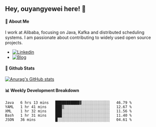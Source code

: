 ## Hey, ouyangyewei here! :wave:

#### :rocket: About Me
I work at Alibaba, focusing on Java, Kafka and distributed scheduling systems. I am passionate about contributing to widely used open source projects.

- [![Linkedin](https://img.shields.io/badge/LinkedIn-ouyangyewei-blue)](https://www.linkedin.com/in/ouyangyewei/)
- [![Blog](https://img.shields.io/badge/Blog-yeweiouyang-orange)](https://blog.csdn.net/yeweiouyang)

#### :star2: Github Stats
[![Anurag's GitHub stats](https://github-readme-stats.vercel.app/api?username=ouyangyewei&show_icons=true&cache_seconds=3600&theme=tokyonight)](https://github.com/anuraghazra/github-readme-stats)

#### :bar_chart: Weekly Development Breakdown
<!--START_SECTION:waka-->
```text
Java   6 hrs 13 mins   ███████████▓░░░░░░░░░░░░░   46.79 % 
YAML   1 hr 41 mins    ███▒░░░░░░░░░░░░░░░░░░░░░   12.67 % 
XML    1 hr 32 mins    ███░░░░░░░░░░░░░░░░░░░░░░   11.56 % 
Bash   1 hr 31 mins    ███░░░░░░░░░░░░░░░░░░░░░░   11.40 % 
JSON   36 mins         █░░░░░░░░░░░░░░░░░░░░░░░░   04.61 % 
```
<!--END_SECTION:waka-->
